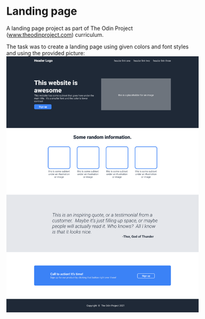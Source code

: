 # Landing page

A landing page project as part of The Odin Project (www.theodinproject.com) curriculum.

The task was to create a landing page using given colors and font styles and using the provided picture:
![design picture](images/odin-project.png)

